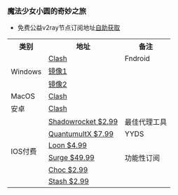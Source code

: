 ### 魔法少女小圆的奇妙之旅
* 免费公益v2ray节点订阅地址[自助获取](https://www.v2rayfree.eu.org/post/free-v2ray)

<table>
    <tr>
	    <th>类别</th>
	    <th>地址</th>
	    <th>备注</th>
    </tr >
    <tr>
        <td rowspan="3">Windows</td>    
        <td ><a href="https://github.com/Fndroid/clash_for_windows_pkg/releases">Clash</a></td>
	<td>Fndroid</td>
    </tr>
    <tr>
    <td ><a href="https://github.do/https://github.com/Fndroid/clash_for_windows_pkg/releases/download/0.19.14/Clash.for.Windows.Setup.0.19.14.exe">镜像1</a></td> 
    <td></td>
    </tr>
    <tr>
        <td ><a href="https://ghproxy.com/?q=https%3A%2F%2Fgithub.com%2FFndroid%2Fclash_for_windows_pkg%2Freleases%2Fdownload%2F0.19.14%2FClash.for.Windows.Setup.0.19.14.exe">镜像2</a></td> 
    <td></td>
    </tr>
    <tr>
    </tr>
    <tr>
        <td>MacOS</td> 
        <td><a href="https://github.com/yichengchen/clashX/releases">Clash</a></td>
	<td></td>
   </tr>
   <tr>
        <td>安卓</td> 
        <td><a href="https://github.com/Kr328/ClashForAndroid/releases">Clash</a></td> 
	<td></td>
   </tr>
   <tr>
        <td rowspan="6">IOS付费</td>    
        <td ><a href="https://apps.apple.com/us/app/id932747118">Shadowrocket $2.99</a></td> 
	<td>最佳代理工具</td>
    </tr>
    <tr>  
        <td ><a href="https://apps.apple.com/us/app/id1443988620">QuantumultX $7.99</a></td>  
	<td>YYDS</td>
    </tr>
    <tr>  
        <td ><a href="https://apps.apple.com/us/app/id1373567447">Loon $4.99</a></td>  
	<td></td>
    </tr>
    <tr>  
        <td ><a href="https://apps.apple.com/us/app/id1442620678">Surge $49.99</a></td>  
	<td>功能性订阅</td>
    </tr>
    <tr>  
        <td ><a href="https://apps.apple.com/us/app/id1582542227">Choc $2.99</a></td>  
	<td></td>
    </tr>
    <tr>  
        <td ><a href="https://apps.apple.com/app/id1596063349">Stash $2.99</a></td> 
	<td></td>
    </tr>
</table>
